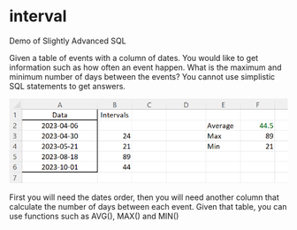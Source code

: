 # interval
Demo of Slightly Advanced SQL

Given a table of events with a column of dates. You would like to get information such as how often an event happen. 
What is the maximum and minimum number of days between the events?
You cannot use simplistic SQL statements to get answers.


![screenshot](https://github.com/alexcmak/interval/blob/main/images/problem.png)

First you will need the dates order, then you will need another column that calculate the number of days between each event.
Given that table, you can use functions such as AVG(), MAX() and MIN()
